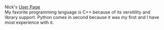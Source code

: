 Nick's [User Page](index.md)\
My favorite programming language is C++ because of its versitility and library support. Python comes in second because it was my first and I have most experience with it. 